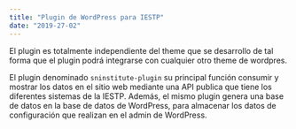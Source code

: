 ```yaml
---
title: "Plugin de WordPress para IESTP"
date: "2019-27-02"
---
```

El plugin es totalmente independiente del theme que se desarrollo de tal forma que el plugin podrá integrarse con cualquier otro theme de wordpres.

El plugin denominado `sninstitute-plugin` su principal función consumir y mostrar los datos en el sitio web mediante una API publica que tiene los diferentes sistemas de la IESTP. Además, el mismo plugin genera una base de datos en la base de datos de WordPress, para almacenar los datos de configuración que realizan en el admin de WordPress.